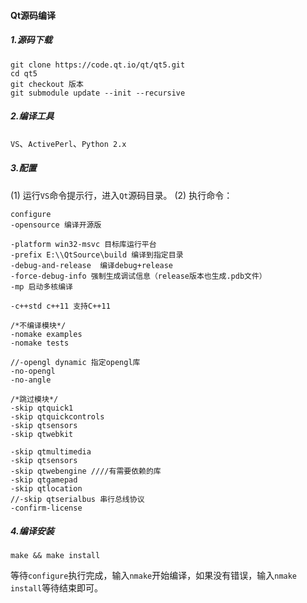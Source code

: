 #### Qt源码编译

##### 1.源码下载
```
git clone https://code.qt.io/qt/qt5.git
cd qt5
git checkout 版本
git submodule update --init --recursive
```
##### 2.编译工具

`VS`、`ActivePerl`、`Python 2.x`

##### 3.配置

(1) 运行`VS`命令提示行，进入`Qt`源码目录。
(2) 执行命令：
```
configure
-opensource 编译开源版

-platform win32-msvc 目标库运行平台
-prefix E:\\QtSource\build 编译到指定目录
-debug-and-release  编译debug+release
-force-debug-info 强制生成调试信息（release版本也生成.pdb文件）
-mp 启动多核编译

-c++std c++11 支持C++11

/*不编译模块*/
-nomake examples
-nomake tests

//-opengl dynamic 指定opengl库
-no-opengl
-no-angle

/*跳过模块*/
-skip qtquick1
-skip qtquickcontrols
-skip qtsensors
-skip qtwebkit

-skip qtmultimedia
-skip qtsensors
-skip qtwebengine ////有需要依赖的库
-skip qtgamepad
-skip qtlocation
//-skip qtserialbus 串行总线协议
-confirm-license
```
##### 4.编译安装

`make && make install`

等待`configure`执行完成，输入`nmake`开始编译，如果没有错误，输入`nmake install`等待结束即可。

